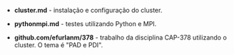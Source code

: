 - **cluster.md** - instalação e configuração do cluster.

- **pythonmpi.md** - testes utilizando Python e MPI.

- **github.com/efurlanm/378** - trabalho da disciplina CAP-378 utilizando o cluster. O tema é "PAD e PDI".
